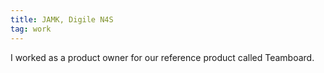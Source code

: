```yaml
---
title: JAMK, Digile N4S
tag: work
---
```


I worked as a product owner for our reference product called Teamboard.